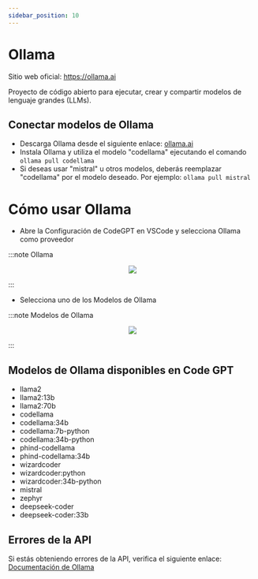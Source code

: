 ```yaml
---
sidebar_position: 10
---
```


# Ollama

Sitio web oficial: https://ollama.ai

Proyecto de código abierto para ejecutar, crear y compartir modelos de lenguaje grandes (LLMs).
## Conectar modelos de Ollama
- Descarga Ollama desde el siguiente enlace: [ollama.ai](https://ollama.ai/)
- Instala Ollama y utiliza el modelo "codellama" ejecutando el comando ```ollama pull codellama```
- Si deseas usar "mistral" u otros modelos, deberás reemplazar "codellama" por el modelo deseado. Por ejemplo: ```ollama pull mistral```

# Cómo usar Ollama
- Abre la Configuración de CodeGPT en VSCode y selecciona Ollama como proveedor

:::note Ollama
<p align="center">
    <img src="https://github.com/davila7/code-gpt-docs/assets/6216945/ddec585e-84c6-49c4-86ac-be624fbfd9ee" />
</p>
:::

- Selecciona uno de los Modelos de Ollama

:::note Modelos de Ollama
<p align="center">
    <img src="https://github.com/davila7/code-gpt-docs/assets/6216945/1bf08939-60fe-4ad1-b588-898c20f2a8e8" />
</p>
:::

## Modelos de Ollama disponibles en Code GPT
- llama2
- llama2:13b
- llama2:70b
- codellama
- codellama:34b
- codellama:7b-python
- codellama:34b-python
- phind-codellama
- phind-codellama:34b
- wizardcoder
- wizardcoder:python
- wizardcoder:34b-python
- mistral
- zephyr
- deepseek-coder
- deepseek-coder:33b

## Errores de la API
Si estás obteniendo errores de la API, verifica el siguiente enlace: [Documentación de Ollama](https://ollama.ai/)
